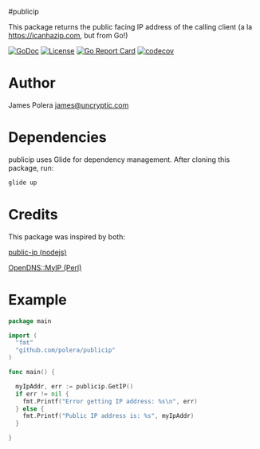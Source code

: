 #publicip

This package returns the public facing IP address of the calling client (a la https://icanhazip.com, but from Go!)

 [![GoDoc](http://img.shields.io/badge/go-documentation-blue.svg)](http://godoc.org/github.com/polera/publicip) [![License](http://img.shields.io/badge/license-mit-blue.svg)](https://raw.githubusercontent.com/polera/publicip/master/LICENSE) [![Go Report Card](https://goreportcard.com/badge/github.com/polera/publicip)](https://goreportcard.com/report/github.com/polera/publicip) [![codecov](https://codecov.io/gh/polera/publicip/branch/master/graph/badge.svg)](https://codecov.io/gh/polera/publicip)


Author
==
James Polera <james@uncryptic.com>

Dependencies
==
publicip uses Glide for dependency management.  After cloning this package, run:
```bash
glide up
```

Credits
==
This package was inspired by both:

[public-ip (nodejs)](https://github.com/sindresorhus/public-ip/blob/master/index.js)

[OpenDNS::MyIP (Perl)](https://metacpan.org/pod/OpenDNS::MyIP)

Example
==
```go
package main

import (
  "fmt"
  "github.com/polera/publicip"
)

func main() {

  myIpAddr, err := publicip.GetIP()
  if err != nil {
    fmt.Printf("Error getting IP address: %s\n", err)
  } else {
    fmt.Printf("Public IP address is: %s", myIpAddr)
  }

}

```


